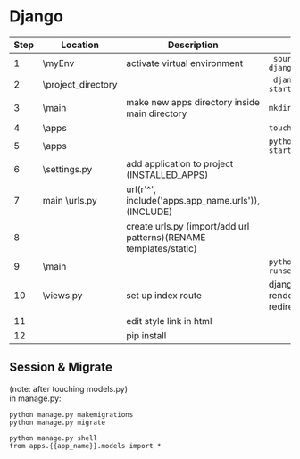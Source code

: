 # Django

Step |   Location |   Description   |  Command
--- |   --- |   ---  |  ---
1| \\myEnv |  activate virtual environment  |  ```  source djangoEnv/bin/activate  ```
2| \\project_directory |    |  ```  django-admin startproject main  ```
3| \\main | make new apps directory inside main directory   |  ``` mkdir apps ```
4| \\apps |    |  ``` touch __init__.py ```
5| \\apps |    |  ``` python ../manage.py startapp first_ap ```
6| \\settings.&#8203;py |  add application to project (INSTALLED_APPS)  |  ```  ```
7| main  \\urls.&#8203;py | url(r'^', include('apps.app_name.urls')), (INCLUDE)   |  ```  ```
8|  |  create urls.&#8203;py (import/add url patterns)(RENAME templates/static)  |  ```  ```
9| \\main |    |  ``` python manage.py runserver ```
10| \\views.&#8203;py |  set up index route  |  django.shortcuts import render, HttpResponse, redirect (INDEX)
11|  |  edit style link in html  |  ```  ```
12|  |  pip install  |  ```  ```

## Session & Migrate

(note: after touching models.&#8203;py)  
in manage.&#8203;py:  

```shell
python manage.py makemigrations
python manage.py migrate
```

```shell
python manage.py shell
from apps.{{app_name}}.models import *
```